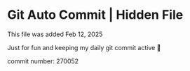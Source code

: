 # Git Auto Commit | Hidden File

This file was added Feb 12, 2025

Just for fun and keeping my daily git commit active 🤪

commit number: 270052
